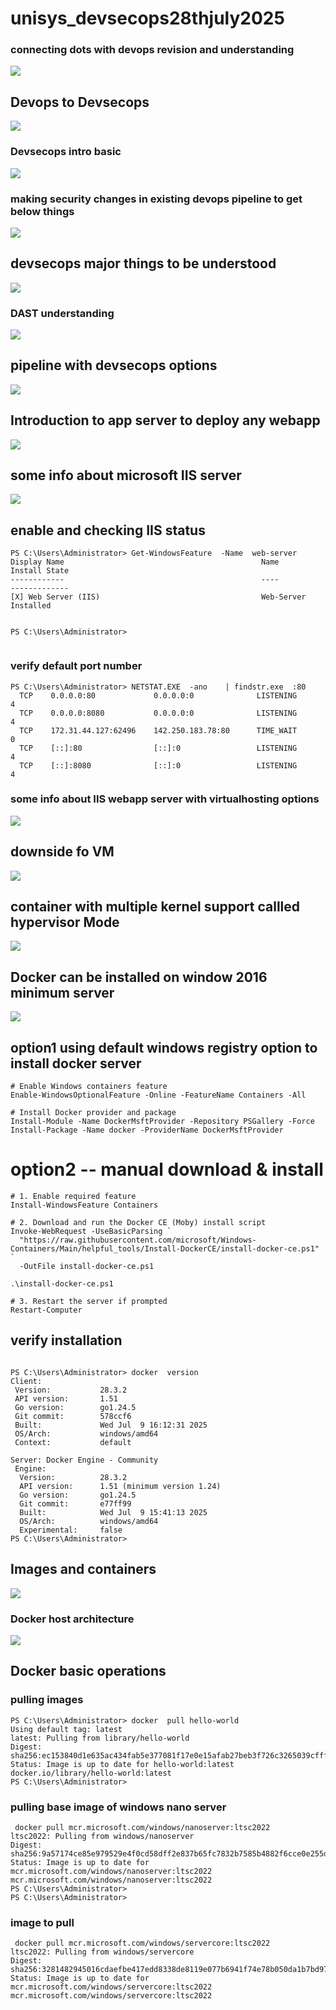 # unisys_devsecops28thjuly2025

### connecting dots with devops revision and understanding 

<img src="devops1.png">

## Devops to Devsecops 

<img src="devops2.png">

### Devsecops intro basic 

<img src="devops3.png">

### making security changes in existing devops pipeline to get below things 

<img src="devops4.png">

## devsecops  major things to be understood 

<img src="devops5.png">

### DAST understanding 

<img src="devops6.png">

## pipeline with devsecops options 

<img src="devops7.png">

## Introduction to app server to deploy any webapp 

<img src="sec11.png">

## some info about microsoft IIS server 

<img src="sec12.png">

## enable and checking IIS status 

```
PS C:\Users\Administrator> Get-WindowsFeature  -Name  web-server                                                        
Display Name                                            Name                       Install State
------------                                            ----                       -------------
[X] Web Server (IIS)                                    Web-Server                     Installed


PS C:\Users\Administrator>


```

### verify default port number 

```
PS C:\Users\Administrator> NETSTAT.EXE  -ano    | findstr.exe  :80
  TCP    0.0.0.0:80             0.0.0.0:0              LISTENING       4
  TCP    0.0.0.0:8080           0.0.0.0:0              LISTENING       4
  TCP    172.31.44.127:62496    142.250.183.78:80      TIME_WAIT       0
  TCP    [::]:80                [::]:0                 LISTENING       4
  TCP    [::]:8080              [::]:0                 LISTENING       4
```

### some info about IIS webapp server with virtualhosting options 

<img src="app1.png">

## downside fo VM 

<img src="vm2.png">

## container with multiple kernel support callled hypervisor Mode 

<img src="hyper.png">

## Docker can be installed on window 2016 minimum server 

<img src="docker1.png">

## option1 using default windows registry option to install docker server 

```
# Enable Windows containers feature
Enable-WindowsOptionalFeature -Online -FeatureName Containers -All

# Install Docker provider and package
Install-Module -Name DockerMsftProvider -Repository PSGallery -Force
Install-Package -Name docker -ProviderName DockerMsftProvider
```

# option2 -- manual download & install 

```
# 1. Enable required feature
Install-WindowsFeature Containers

# 2. Download and run the Docker CE (Moby) install script
Invoke-WebRequest -UseBasicParsing `
  "https://raw.githubusercontent.com/microsoft/Windows-Containers/Main/helpful_tools/Install-DockerCE/install-docker-ce.ps1" `
  -OutFile install-docker-ce.ps1

.\install-docker-ce.ps1

# 3. Restart the server if prompted
Restart-Computer

```

## verify installation 
```

PS C:\Users\Administrator> docker  version
Client:
 Version:           28.3.2
 API version:       1.51
 Go version:        go1.24.5
 Git commit:        578ccf6
 Built:             Wed Jul  9 16:12:31 2025
 OS/Arch:           windows/amd64
 Context:           default

Server: Docker Engine - Community
 Engine:
  Version:          28.3.2
  API version:      1.51 (minimum version 1.24)
  Go version:       go1.24.5
  Git commit:       e77ff99
  Built:            Wed Jul  9 15:41:13 2025
  OS/Arch:          windows/amd64
  Experimental:     false
PS C:\Users\Administrator>

```

## Images and containers 

<img src="img1.png">

### Docker host architecture 


<img src="cont1.png">

## Docker basic operations 

### pulling images 

```
PS C:\Users\Administrator> docker  pull hello-world
Using default tag: latest
latest: Pulling from library/hello-world
Digest: sha256:ec153840d1e635ac434fab5e377081f17e0e15afab27beb3f726c3265039cfff
Status: Image is up to date for hello-world:latest
docker.io/library/hello-world:latest
PS C:\Users\Administrator>

```

### pulling base image of windows nano server

```
 docker pull mcr.microsoft.com/windows/nanoserver:ltsc2022
ltsc2022: Pulling from windows/nanoserver
Digest: sha256:9a57174ce85e979529e4f0cd58dff2e837b65fc7832b7585b4882f6cce0e255d
Status: Image is up to date for mcr.microsoft.com/windows/nanoserver:ltsc2022
mcr.microsoft.com/windows/nanoserver:ltsc2022
PS C:\Users\Administrator>
PS C:\Users\Administrator>

```

### image to pull 

```
 docker pull mcr.microsoft.com/windows/servercore:ltsc2022
ltsc2022: Pulling from windows/servercore
Digest: sha256:3281482945016cdaefbe417edd8338de8119e077b6941f74e78b050da1b7bd97
Status: Image is up to date for mcr.microsoft.com/windows/servercore:ltsc2022
mcr.microsoft.com/windows/servercore:ltsc2022

```